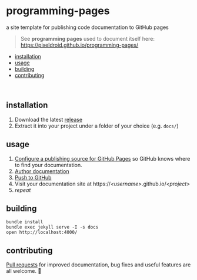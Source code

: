 # programming-pages

a site template for publishing code documentation to GitHub pages

> See **programming pages** used to document itself here: https://pixeldroid.github.io/programming-pages/

- [installation](#installation)
- [usage](#usage)
- [building](#building)
- [contributing](#contributing)

<br/>

## installation

1. Download the latest [release][releases]
1. Extract it into your project under a folder of your choice (e.g. `docs/`)


## usage

1. [Configure a publishing source for GitHub Pages][ghpages-howto] so GitHub knows where to find your documentation.
1. [Author documentation][author-documentation]
1. [Push to GitHub][push-to-github]
1. Visit your documentation site at https://_&lt;username&gt;_.github.io/_&lt;project&gt;_
1. _repeat_


## building

```console
bundle install
bundle exec jekyll serve -I -s docs
open http://localhost:4000/
```


## contributing

[Pull requests][pull-requests] for improved documentation, bug fixes and useful features are all welcome. :gift_heart:



[ghpages-howto]: https://help.github.com/articles/configuring-a-publishing-source-for-github-pages/ "How to Configure a publishing source for GitHub Pages"
[pull-requests]: https://github.com/pixeldroid/programming-pages/pulls "Pull requests for the Programming Pages template project"
[push-to-github]: https://help.github.com/articles/pushing-to-a-remote/ "Pushing to a remote"
[releases]: https://github.com/pixeldroid/programming-pages/releases "Packaged releases of the Programming Pages template"
[author-documentation]: https://pixeldroid.github.io/programming-pages/guides/Authoring-Documentation/#/guides/ "Authoring documentation using the programming pages site template"
